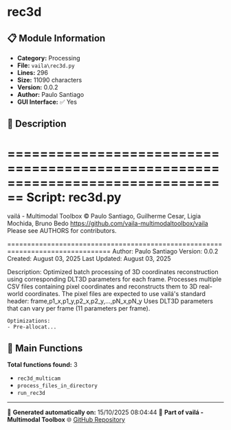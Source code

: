 # rec3d

## 📋 Module Information

- **Category:** Processing
- **File:** `vaila\rec3d.py`
- **Lines:** 296
- **Size:** 11090 characters
- **Version:** 0.0.2
- **Author:** Paulo Santiago
- **GUI Interface:** ✅ Yes

## 📖 Description


================================================================================
Script: rec3d.py
================================================================================

vailá - Multimodal Toolbox
© Paulo Santiago, Guilherme Cesar, Ligia Mochida, Bruno Bedo
https://github.com/vaila-multimodaltoolbox/vaila
Please see AUTHORS for contributors.

================================================================================
Author: Paulo Santiago
Version: 0.0.2
Created: August 03, 2025
Last Updated: August 03, 2025

Description:
    Optimized batch processing of 3D coordinates reconstruction using corresponding DLT3D parameters for each frame.
    Processes multiple CSV files containing pixel coordinates and reconstructs them to 3D real-world coordinates.
    The pixel files are expected to use vailá's standard header:
      frame,p1_x,p1_y,p2_x,p2_y,...,pN_x,pN_y
    Uses DLT3D parameters that can vary per frame (11 parameters per frame).

    Optimizations:
    - Pre-allocat...

## 🔧 Main Functions

**Total functions found:** 3

- `rec3d_multicam`
- `process_files_in_directory`
- `run_rec3d`




---

📅 **Generated automatically on:** 15/10/2025 08:04:44
🔗 **Part of vailá - Multimodal Toolbox**
🌐 [GitHub Repository](https://github.com/vaila-multimodaltoolbox/vaila)
